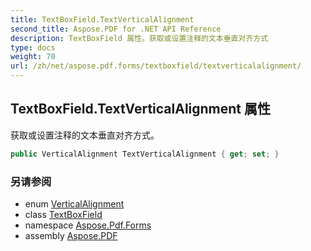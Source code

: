```yaml
---
title: TextBoxField.TextVerticalAlignment
second_title: Aspose.PDF for .NET API Reference
description: TextBoxField 属性。获取或设置注释的文本垂直对齐方式
type: docs
weight: 70
url: /zh/net/aspose.pdf.forms/textboxfield/textverticalalignment/
---
```

## TextBoxField.TextVerticalAlignment 属性

获取或设置注释的文本垂直对齐方式。

```csharp
public VerticalAlignment TextVerticalAlignment { get; set; }
```

### 另请参阅

* enum [VerticalAlignment](../../../aspose.pdf/verticalalignment/)
* class [TextBoxField](../)
* namespace [Aspose.Pdf.Forms](../../../aspose.pdf.forms/)
* assembly [Aspose.PDF](../../../)